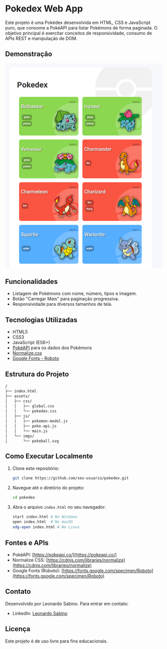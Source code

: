 # Pokedex Web App

Este projeto é uma Pokédex desenvolvida em HTML, CSS e JavaScript puro, que consome a PokéAPI para listar Pokémons de forma paginada. O objetivo principal é exercitar conceitos de responsividade, consumo de APIs REST e manipulação de DOM.

## Demonstração

![Imagem da Pokedex](assets/imgs/preview.png)

## Funcionalidades

- Listagem de Pokémons com nome, número, tipos e imagem.
- Botão "Carregar Mais" para paginação progressiva.
- Responsividade para diversos tamanhos de tela.

## Tecnologias Utilizadas

- HTML5
- CSS3
- JavaScript (ES6+)
- [PokéAPI](https://pokeapi.co/) para os dados dos Pokémons
- [Normalize.css](https://necolas.github.io/normalize.css/)
- [Google Fonts - Roboto](https://fonts.google.com/specimen/Roboto)

## Estrutura do Projeto

```
/
├── index.html
├── assets/
│   ├── css/
│   │   ├── global.css
│   │   └── pokedex.css
│   ├── js/
│   │   ├── pokemon-model.js
│   │   ├── poke-api.js
│   │   └── main.js
│   └── imgs/
│       └── pokeball.svg
```

## Como Executar Localmente

1. Clone este repositório:

   ```bash
   git clone https://github.com/seu-usuario/pokedex.git
   ```

2. Navegue até o diretório do projeto:

   ```bash
   cd pokedex
   ```

3. Abra o arquivo `index.html` no seu navegador:

   ```bash
   start index.html # No Windows
   open index.html  # No macOS
   xdg-open index.html # No Linux
   ```

## Fontes e APIs

- PokéAPI: [https://pokeapi.co/](https://pokeapi.co/)
- Normalize CSS: [https://cdnjs.com/libraries/normalize](https://cdnjs.com/libraries/normalize)
- Google Fonts (Roboto): [https://fonts.google.com/specimen/Roboto](https://fonts.google.com/specimen/Roboto)

## Contato

Desenvolvido por Leonardo Sabino. Para entrar em contato:

- LinkedIn: [Leonardo Sabino](https://www.linkedin.com/in/leonardo-sabino/)

## Licença

Este projeto é de uso livre para fins educacionais.
